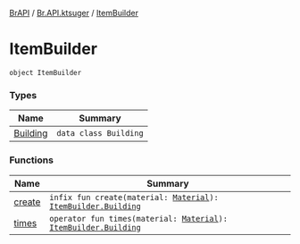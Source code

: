 [BrAPI](../../index.md) / [Br.API.ktsuger](../index.md) / [ItemBuilder](./index.md)

# ItemBuilder

`object ItemBuilder`

### Types

| Name | Summary |
|---|---|
| [Building](-building/index.md) | `data class Building` |

### Functions

| Name | Summary |
|---|---|
| [create](create.md) | `infix fun create(material: `[`Material`](https://hub.spigotmc.org/javadocs/spigot/org/bukkit/Material.html)`): `[`ItemBuilder.Building`](-building/index.md) |
| [times](times.md) | `operator fun times(material: `[`Material`](https://hub.spigotmc.org/javadocs/spigot/org/bukkit/Material.html)`): `[`ItemBuilder.Building`](-building/index.md) |
